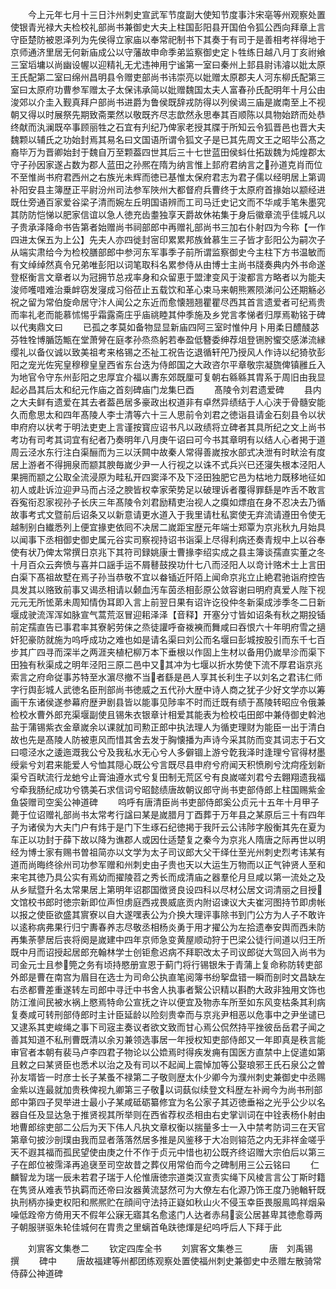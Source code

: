 <!-- { "loadSidebar": true } -->
　　今上元年七月十三日汴州刺史宣武军节度副大使知节度事汴宋亳等州观察处置使银青光禄大夫检校礼部尚书兼御史大夫上柱国彭阳县开国伯令狐公西向拜章上言守臣楚防被恩泽列为先侯得立家庙以奉常祀制书下其奏于有司于是善相考祥得地于京师通济里居无何新庙成公以守藩故申命季弟监察御史定卜牲练日越八月丁亥祔飨三室塪墉以尚幽设幄以迎精礼无尤违神用宁谧第一室曰秦州上邽县尉讳濬以妣太原王氏配第二室曰绵州昌明县令赠吏部尚书讳崇亮以妣赠太原郡夫人河东柳氏配第三室曰太原府功曹参军赠太子太保讳承简以妣赠魏国太夫人富春孙氏配明年十月公由浚郊以介圭入觐真拜户部尚书进爵为鲁侯既辞戎防得以列侯谒三庙是嵗南至上不视朝又得以时展祭先期致斋栗然以敬既齐尽志歆然永思奉其百顺陈以具物始跻而处恭终献而汍澜既卒事顾丽牲之石宜有刋纪乃俾家老授其牒于所知云令狐晋邑也晋大夫魏颗以辅氏之功始封焉其易名曰文国语所谓令狐文子是已其先周文王之昭毕公髙之裔毕万为晋卿始封于魏自万至颗葢四世其后三十七世蓝田侯蚪仕拓跋魏为炖煌郡太守子孙因家遂占数为郡人蓝田之孙熈在隋为纳言惟上邽府君纳言之孙道克肖而位不至惟尚书府君西州之右族光未辉而徳已基惟太保府君志为君子儒以经明居上第调补阳安县主簿歴正平尉汾州司法参军陜州大都督府兵曹终于太原府首掾始以颛经进既仕旁通百家爱谷梁子清而婉左丘明国语辨而工司马迁史记文而不华咸手笔朱墨究其防防恺悌以肥家信谊以急人徳充齿耋独享天爵故休祐集于身后徽章流乎佳城凡以子贵承泽降命书告第者始赠尚书祠部郎中再赠礼部尚书三加右仆射四为今称【一作四进太保五为上公】先夫人亦四徙封宻印累累邦族耸慕生三子皆才彭阳公为嗣次子从端实肃给今为检校膳部郎中参河东军事季子前所谓监察御史今主柱下方书温敏而有文绰绰然真令兄弟唯彭阳以词笔取科名累参侍从由博士主尚书牋奏典内外书命遂登枢衡言文章者以为冠拥节总戎率身和众留恵于盟津变风于浚都言方略者以为能夫浚师嚄唶难治乗衅窃发寖成习俗莅止五载饮和革心束马来朝熊罴陨涕问公还期觞必祝之留为常伯旋命居守汴人闻公之东近而愈懐翘翘瞿瞿尽西其首言遗爱者可纪焉贵而率礼老而能慕怵惕乎霜露斋庄乎庙祧睦其仲季施及乡党言孝悌者归厚焉勒铭于碑以代夷鼎文曰
　　已孤之孝莫如备物显显新庙四阿三室时惟仲月卜用柔日醴醆苾芬牲牷博腯笾甒在堂萧膋在庭孝孙烝烝躬若奉盈低簪委绅荐俎登铏肹蠁交感涕流縁缨礼以备仪诚以致美祖考来格锡之丕祉工祝告讫退循轩戺乃授风人作诗以纪猗欤彭阳之宠光佐宪皇穆穆皇皇西省东台迭为侍郎国之大政咨尔平章敬宗凝旒俾镇雝丘入为地官令守东州彭阳之忠厚宜介福以夀东郊既厘可复朝右緜緜其胄系于周旧由我显起必昌其后太和纪元作庙之首刻碑庙门龙集巳酉
　　髙陵令刘君遗爱碑
　　县内之大夫鲜有遗爱在其去者葢邑居多豪政出权道非有卓然异绩结于人心浃于骨髓安能久而愈思太和四年髙陵人李士清等六十三人思前令刘君之徳诣县请金石刻县令以状申府府以状考于明法吏吏上言谨按寳应诏书凡以政绩将立碑者其具所纪之文上尚书考功有司考其词宜有纪者乃奏明年八月庚午诏曰可今书其章明有以结人心者掲于道周云泾水东行注白渠酾而为三以沃闗中故秦人常得善嵗按水部式决泄有时畎浍有度居上游者不得拥泉而颛其腴毎嵗少尹一人行视之以诛不式兵兴已还寖失根本泾阳人果拥而颛之公取全流浸原为畦私开四窦泽不及下泾田独肥它邑为枯地力既移地征如初人或赴诉泣迎尹马而占泾之腴皆权幸家荣势足以破理诉者覆得罪繇是咋舌不敢言吞寃衔忍家视孙子长庆三年髙陵令刘君励精吏治视人之瘼如熛疽在身不忍决去乃循故事考式文暨前后诏条又以新意请更水道入于我里请杜私窦使无弃流请遵田令使无越制别白纎悉列上便宜掾吏依囘不决居二嵗距宝歴元年端士郑覃为京兆秋九月始具以闻事下丞相御史御史属元谷实司察视持诏书诣渠上尽得利病还奏青规中上以谷奉使有状乃俾太常撰日京兆下其符司録姚康士曹掾李绍实成之县主簿谈孺直实董之冬十月百众云奔愤与喜并口謡手运不屑鼛鼓揆功什七八而泾阳人以竒计赂术士上言田白渠下髙祖故墅在焉子孙当恭敬不宜以畚锸近阡陌上闻命京兆立止絶君驰诣府控告具发其以赂致前事又谒丞相请以颡血汚车茵丞相彭原公敛容谢曰明府真爱人陛下视元元无所恡苐未周知情伪耳即入言上前翌日果有诏许讫役仲冬新渠成涉季冬二日新堰成驶流浑浑如脉宣气蒿荒沤冒迎耜泽泽【音释】开塞分寸皆如诏条有秋之期投锸前定孺直告已事君率其寮躬劳俫之烝徒讙呼奋袯襫而舞咸曰吞恨六十年明府雪之擿奸犯豪防就施为呜呼成功之难也如是请名渠曰刘公而名堰曰彭城按股引而东千七百步其广四寻而深半之两涯夹植杞柳万本下垂根以作固上生材以备用仍嵗旱沴而渠下田独有秋渠成之明年泾阳三原二邑中又其冲为七堰以折水势使下流不厚君诣京兆索言之府命従事苏特至水濵尽撤不当者繇是邑人享其长利生子以刘名之君讳仁师字行舆彭城人武徳名臣刑部尚书徳威之五代孙大歴中诗人商之犹子少好文学亦以筹画干东诸侯遂参幕府歴尹剧县皆以能事见陟率不时而迁既有绩于髙陵转昭应令俄兼检校水曹外郎充渠堰副使且锡朱衣银章计相爱其能表为检校屯田郎中兼侍御史斡池盐于蒲锡紫衣金章嵗余以课就加司勲正郎中执法理人为循吏理财为能臣一出于清白故也先是髙陵人防被恵风而惜其舍去发于胸懐播为声诗今采其防而变其词志于石文曰噫泾水之逶迤溉我公兮及我私水无心兮人多僻锢上游兮亁我泽时逢理兮官得材墨绶繠兮刘君来能爱人兮恤其隠心既公兮言既尽县申府兮府闻天积愤刷兮沈疴痊划新渠兮百畎流行龙虵兮止膏油遵水式兮复田制无荒区兮有良嵗嗟刘君兮去翺翔遗我福兮牵我肠纪成功兮镌美石求信词兮昭懿绩唐故朝议郎守尚书吏部侍郎上柱国赐紫金鱼袋赠司空奚公神道碑
　　呜呼有唐清臣尚书吏部侍郎奚公贞元十五年十月甲子薨于位诏赠礼部尚书太常考行諡曰某是嵗腊月丁酉葬于万年县之某原后三十有四年子为诸侯为大夫门户有炜于是门下生琢石纪徳掲于我阡云公讳陟字殷衡其先在夏为车正以功封于薛下故以降为谯郡人或因仕适楚复之秦今为京兆人隋唐之际再世以明经为博士家有赐书曽祖简亦以文学为太子司议郎大父干绎仕至光州刺史烈考讳某有道而尚晦终徐州司功参军赠和州刺史由子贵也天以大运生万物而以正气钟贤人至和来宅其徳乃具公实有焉幼而擢陵苕之秀长而成清庙之器羣伦月旦咸以第一流处之及从乡赋暨升名太常果居上第明年诏郡国徴贤良设四科以尽材公居文词清丽之目授文馆校书郎时徳宗新即位声怛虏庭西戎畏威底贡内附诏谏议大夫崔河图持节即虏帐以报之使臣欲盛其賔寮以自大遂嘿表公为介换大理评事除书到门公方为人子不敢许以逺称病弗果行归宁夀春养志尽敬丞相杨炎勇于用才擢公为左拾遗奉安舆而西未防再集荼蓼居后丧将阕是嵗建中四年京师急变黄屋顺动狩于巴梁公徒行间道以归王所既中月而诏授起居郎充翰林学士创钜愈迟病不拜职改太子司议郎従大驾回入尚书为司金元士且参筦之务有顷持愍册宣恩于蓟门将行锡银朱于青蒲上复命称防转吏部外郎是曹在南宫为眉目在选士为司命公执直笔阅簿书纷挐盘错一瞬而剖时文昌缺左右丞都曹差重遂转左司郎中寻迁中书舍人执事者繄公识精以斟酌大政非独用文饰也防江淮间民被水祸上愍焉特命公宣抚之许以便宜及物赤车所至如东风变枯条其利病复奏咸可转刑部侍郎时主计臣延龄以险刻贵幸而与京兆尹相恶以危事中之尹坐谴已又逮系其吏峻绳之事下司宼主奏议者欲文致而甘心焉公侃然持平挫彼岳岳君子闻之善其知道不私刑曹既清以余刃兼领选事居一年授权知吏部侍郎又一年即真是秩言能审官者本朝有裴马卢李四君子物论以公嫓焉时得疾发痈有国医方直禁中上促遣如第且敕之曰某贤臣也悉术以治之及有司以不起闻上震悼加等公娶琅邪王氏石泉公之曽孙友壻皆一时彦士长子某蚤不禄第二子敬则歴太仆少卿今为濮州刺史兼御史中丞赐金紫以连最就加贵秩俾视九卿第三子敬以词蓺似续登文科歴左补阙今为尚书刑部郎中第四子炅举进士最小子某咸砥砺纂修宜为名公家子其迈徳垂裕之光乎公少以名器自任及显达急于推贤视其所举则在西省荐权丞相由右史掌训词在中铨表杨仆射由地曹郎综吏部二公后为天下伟人凡执文章权衡以揣量多士一入中禁考防词三在天官第章句披沙剖璞由我而显者落落然居多推是风鉴移于大冶则镕范之内无非祥金嗟乎天不遐其福而孤民望使由庚之什不作于贞元中惜也初公既齐终诏赠大宗伯后以第三子在郎位被霈泽再追襃至司空故昔之葬仪用常伯而今之碑制用三公云铭曰
　　仁麟智龙为瑞一辰未若君子瑞于人伦惟唐徳宗道类汉宣责实绳下风棱言言公丁斯时籍在隽贤从难表节执羁而还帝曰汝器黄流瑟然可为大僚左右化源乃饰王度乃驰輶轩既执刑柄亦操吏权阳和熈熈贮在顔间守法持正嶷如秋山火不侵玉幸臣畏服鳯鸣祥烟枭噪低跧帝方倚用天不假年公寐无寤其名愈逺门人达者赤舄衮公居甚卑其徳愈尊两子朝服骈驱朱轮佳城何在胄贵之里螭首龟趺徳煇是纪呜呼后人下拜于此



　　刘賔客文集巻二
　　钦定四库全书
　　刘賔客文集巻三　　　唐　刘禹锡　撰
　　碑中
　　唐故福建等州都团练观察处置使福州刺史兼御史中丞赠左散骑常侍薛公神道碑

